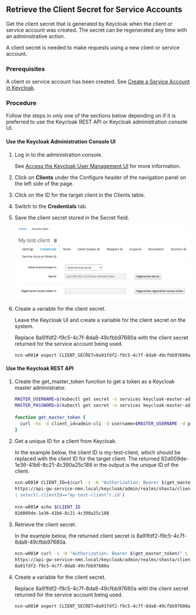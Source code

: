 ## Retrieve the Client Secret for Service Accounts

Get the client secret that is generated by Keycloak when the client or service account was created. The secret can be regenerated any time with an administrative action.

A client secret is needed to make requests using a new client or service account.

### Prerequisites

A client or service account has been created. See [Create a Service Account in Keycloak](Create_a_Service_Account_in_Keycloak.md).

### Procedure

Follow the steps in only one of the sections below depending on if it is preferred to use the Keycloak REST API or Keycloak administration console UI.


#### Use the Keycloak Administration Console UI

1.  Log in to the administration console.

    See [Access the Keycloak User Management UI](Access_the_Keycloak_User_Management_UI.md) for more information.

2.  Click on **Clients** under the Configure header of the navigation panel on the left side of the page.

3.  Click on the ID for the target client in the Clients table.

4.  Switch to the **Credentials** tab.

5.  Save the client secret stored in the Secret field.

    ![Keycloak Client Secret](../../img/operations/Keycloak_Client_Secret.png "Keycloak Client Secret")

6.  Create a variable for the client secret.

    Leave the Keycloak UI and create a variable for the client secret on the system.

    Replace 8a91fdf2-f9c5-4c7f-8da8-49cfbb97680a with the client secret returned for the service account being used.

    ```bash
    ncn-w001# export CLIENT_SECRET=8a91fdf2-f9c5-4c7f-8da8-49cfbb97680a
    ```


#### Use the Keycloak REST API

1.  Create the get\_master\_token function to get a token as a Keycloak master administrator.

    ```bash
    MASTER_USERNAME=$(kubectl get secret -n services keycloak-master-admin-auth -ojsonpath='{.data.user}' | base64 -d)
    MASTER_PASSWORD=$(kubectl get secret -n services keycloak-master-admin-auth -ojsonpath='{.data.password}' | base64 -d)
    
    function get_master_token {
      curl -ks -d client_id=admin-cli -d username=$MASTER_USERNAME -d password=$MASTER_PASSWORD -d grant_type=password https://api-gw-service-nmn.local/keycloak/realms/master/protocol/openid-connect/token | python -c "import sys.json; print json.load(sys.stdin)['access_token']"
    }
    ```

2.  Get a unique ID for a client from Keycloak.

    In the example below, the client ID is my-test-client, which should be replaced with the client ID for the target client. The returned 82d009de-1e36-41b6-8c21-4c390a25c188 in the output is the unique ID of the client.

    ```bash
    ncn-w001# CLIENT_ID=$(curl -s -H "Authorization: Bearer $(get_master_token)" \
    https://api-gw-service-nmn.local/keycloak/admin/realms/shasta/clients | jq -r '.[] \
    | select(.clientId=="my-test-client").id')
    
    ncn-w001# echo $CLIENT_ID
    82d009de-1e36-41b6-8c21-4c390a25c188
    ```

3.  Retrieve the client secret.

    In the example below, the returned client secret is 8a91fdf2-f9c5-4c7f-8da8-49cfbb97680a.

    ```bash
    ncn-w001# curl -s -H "Authorization: Bearer $(get_master_token)" \
    https://api-gw-service-nmn.local/keycloak/admin/realms/shasta/clients/$CLIENT_ID/client-secret | jq -r .value
    8a91fdf2-f9c5-4c7f-8da8-49cfbb97680a
    ```

4.  Create a variable for the client secret.

    Replace 8a91fdf2-f9c5-4c7f-8da8-49cfbb97680a with the client secret returned for the service account being used.

    ```bash
    ncn-w001# export CLIENT_SECRET=8a91fdf2-f9c5-4c7f-8da8-49cfbb97680a
    ```





